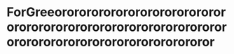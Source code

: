 # ForGreeororororororororororororororororororororororororororororororororororororororororororororororororor